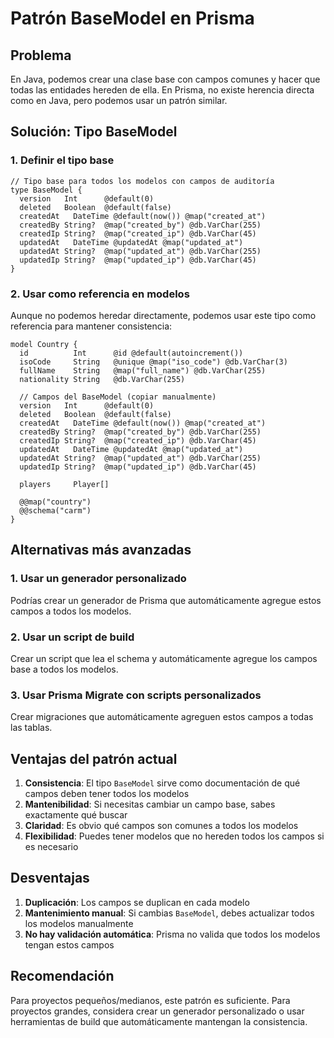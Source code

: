 # Patrón BaseModel en Prisma

## Problema
En Java, podemos crear una clase base con campos comunes y hacer que todas las entidades hereden de ella. En Prisma, no existe herencia directa como en Java, pero podemos usar un patrón similar.

## Solución: Tipo BaseModel

### 1. Definir el tipo base
```prisma
// Tipo base para todos los modelos con campos de auditoría
type BaseModel {
  version   Int      @default(0)
  deleted   Boolean  @default(false)
  createdAt   DateTime @default(now()) @map("created_at")
  createdBy String?  @map("created_by") @db.VarChar(255)
  createdIp String?  @map("created_ip") @db.VarChar(45)
  updatedAt   DateTime @updatedAt @map("updated_at")
  updatedAt String?  @map("updated_at") @db.VarChar(255)
  updatedIp String?  @map("updated_ip") @db.VarChar(45)
}
```

### 2. Usar como referencia en modelos
Aunque no podemos heredar directamente, podemos usar este tipo como referencia para mantener consistencia:

```prisma
model Country {
  id          Int      @id @default(autoincrement())
  isoCode     String   @unique @map("iso_code") @db.VarChar(3)
  fullName    String   @map("full_name") @db.VarChar(255)
  nationality String   @db.VarChar(255)
  
  // Campos del BaseModel (copiar manualmente)
  version   Int      @default(0)
  deleted   Boolean  @default(false)
  createdAt   DateTime @default(now()) @map("created_at")
  createdBy String?  @map("created_by") @db.VarChar(255)
  createdIp String?  @map("created_ip") @db.VarChar(45)
  updatedAt   DateTime @updatedAt @map("updated_at")
  updatedAt String?  @map("updated_at") @db.VarChar(255)
  updatedIp String?  @map("updated_ip") @db.VarChar(45)
  
  players     Player[]

  @@map("country")
  @@schema("carm")
}
```

## Alternativas más avanzadas

### 1. Usar un generador personalizado
Podrías crear un generador de Prisma que automáticamente agregue estos campos a todos los modelos.

### 2. Usar un script de build
Crear un script que lea el schema y automáticamente agregue los campos base a todos los modelos.

### 3. Usar Prisma Migrate con scripts personalizados
Crear migraciones que automáticamente agreguen estos campos a todas las tablas.

## Ventajas del patrón actual

1. **Consistencia**: El tipo `BaseModel` sirve como documentación de qué campos deben tener todos los modelos
2. **Mantenibilidad**: Si necesitas cambiar un campo base, sabes exactamente qué buscar
3. **Claridad**: Es obvio qué campos son comunes a todos los modelos
4. **Flexibilidad**: Puedes tener modelos que no hereden todos los campos si es necesario

## Desventajas

1. **Duplicación**: Los campos se duplican en cada modelo
2. **Mantenimiento manual**: Si cambias `BaseModel`, debes actualizar todos los modelos manualmente
3. **No hay validación automática**: Prisma no valida que todos los modelos tengan estos campos

## Recomendación

Para proyectos pequeños/medianos, este patrón es suficiente. Para proyectos grandes, considera crear un generador personalizado o usar herramientas de build que automáticamente mantengan la consistencia.
